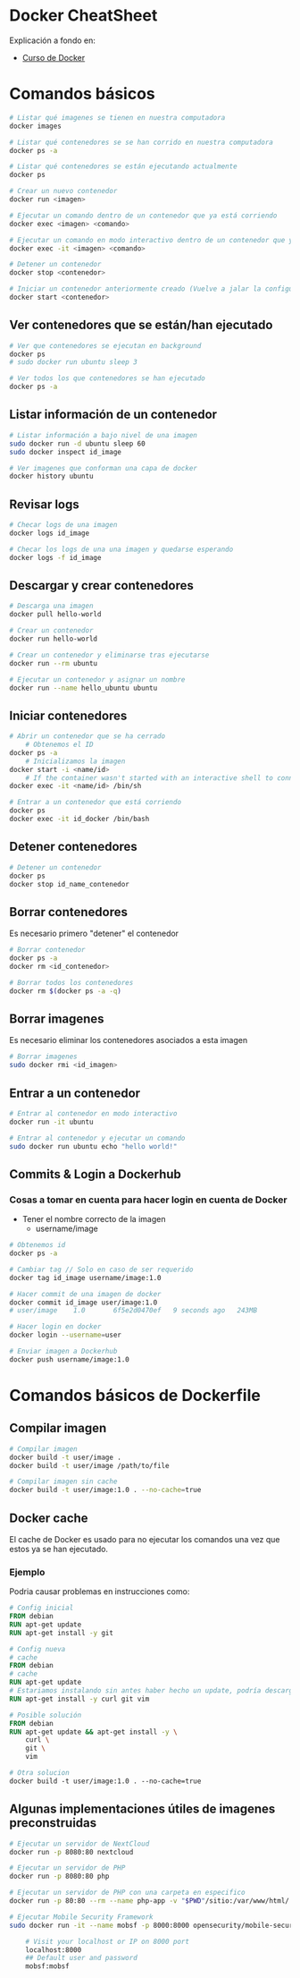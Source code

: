 # Docker CheatSheet
Explicación a fondo en:
+ [Curso de Docker](https://github.com/elcaza/curso_docker/tree/master)

# Comandos básicos

~~~bash
# Listar qué imagenes se tienen en nuestra computadora
docker images

# Listar qué contenedores se se han corrido en nuestra computadora
docker ps -a

# Listar qué contenedores se están ejecutando actualmente
docker ps

# Crear un nuevo contenedor
docker run <imagen>

# Ejecutar un comando dentro de un contenedor que ya está corriendo
docker exec <imagen> <comando>

# Ejecutar un comando en modo interactivo dentro de un contenedor que ya está corriendo
docker exec -it <imagen> <comando>

# Detener un contenedor
docker stop <contenedor>

# Iniciar un contenedor anteriormente creado (Vuelve a jalar la configuración con la que fue creado)
docker start <contenedor>
~~~

## Ver contenedores que se están/han ejecutado

~~~bash
# Ver que contenedores se ejecutan en background
docker ps
# sudo docker run ubuntu sleep 3

# Ver todos los que contenedores se han ejecutado
docker ps -a
~~~

## Listar información de un contenedor

~~~bash
# Listar información a bajo nivel de una imagen
sudo docker run -d ubuntu sleep 60
sudo docker inspect id_image

# Ver imagenes que conforman una capa de docker
docker history ubuntu
~~~

## Revisar logs
~~~bash
# Checar logs de una imagen
docker logs id_image

# Checar los logs de una una imagen y quedarse esperando
docker logs -f id_image
~~~

## Descargar y crear contenedores
~~~bash
# Descarga una imagen
docker pull hello-world

# Crear un contenedor
docker run hello-world

# Crear un contenedor y eliminarse tras ejecutarse
docker run --rm ubuntu

# Ejecutar un contenedor y asignar un nombre
docker run --name hello_ubuntu ubuntu 
~~~

## Iniciar contenedores
~~~bash
# Abrir un contenedor que se ha cerrado
    # Obtenemos el ID
docker ps -a
    # Inicializamos la imagen
docker start -i <name/id>
    # If the container wasn't started with an interactive shell to connect to, you need to do this to run a shell:
docker exec -it <name/id> /bin/sh

# Entrar a un contenedor que está corriendo
docker ps
docker exec -it id_docker /bin/bash
~~~

## Detener contenedores
~~~bash
# Detener un contenedor
docker ps
docker stop id_name_contenedor 
~~~

## Borrar contenedores
Es necesario primero "detener" el contenedor
~~~bash
# Borrar contenedor
docker ps -a
docker rm <id_contenedor>

# Borrar todos los contenedores
docker rm $(docker ps -a -q)
~~~

## Borrar imagenes
Es necesario eliminar los contenedores asociados a esta imagen
~~~bash
# Borrar imagenes
sudo docker rmi <id_imagen>
~~~

## Entrar a un contenedor
~~~bash
# Entrar al contenedor en modo interactivo
docker run -it ubuntu

# Entrar al contenedor y ejecutar un comando
sudo docker run ubuntu echo "hello world!"
~~~

## Commits & Login a Dockerhub

### Cosas a tomar en cuenta para hacer login en cuenta de Docker
+  Tener el nombre correcto de la imagen
    + username/image

~~~bash
# Obtenemos id
docker ps -a

# Cambiar tag // Solo en caso de ser requerido
docker tag id_image username/image:1.0

# Hacer commit de una imagen de docker
docker commit id_image user/image:1.0
# user/image    1.0       6f5e2d0470ef   9 seconds ago   243MB

# Hacer login en docker
docker login --username=user

# Enviar imagen a Dockerhub
docker push username/image:1.0
~~~


# Comandos básicos de Dockerfile
## Compilar imagen
~~~bash
# Compilar imagen
docker build -t user/image .
docker build -t user/image /path/to/file

# Compilar imagen sin cache
docker build -t user/image:1.0 . --no-cache=true
~~~

## Docker cache
El cache de Docker es usado para no ejecutar los comandos una vez que estos ya se han ejecutado.

### Ejemplo
Podria causar problemas en instrucciones como:
~~~Dockerfile
# Config inicial
FROM debian
RUN apt-get update
RUN apt-get install -y git

# Config nueva
# cache
FROM debian
# cache
RUN apt-get update
# Estariamos instalando sin antes haber hecho un update, podría descargarse un paquete viejo
RUN apt-get install -y curl git vim

# Posible solución
FROM debian
RUN apt-get update && apt-get install -y \
    curl \
    git \
    vim

# Otra solucion
docker build -t user/image:1.0 . --no-cache=true
~~~

## Algunas implementaciones útiles de imagenes preconstruidas
~~~bash
# Ejecutar un servidor de NextCloud
docker run -p 8080:80 nextcloud

# Ejecutar un servidor de PHP
docker run -p 8080:80 php

# Ejecutar un servidor de PHP con una carpeta en especifico
docker run -p 80:80 --rm --name php-app -v "$PWD"/sitio:/var/www/html/ php:7.2-apache

# Ejecutar Mobile Security Framework
sudo docker run -it --name mobsf -p 8000:8000 opensecurity/mobile-security-framework-mobsf:latest

    # Visit your localhost or IP on 8000 port
    localhost:8000
    ## Default user and password
    mobsf:mobsf
~~~
